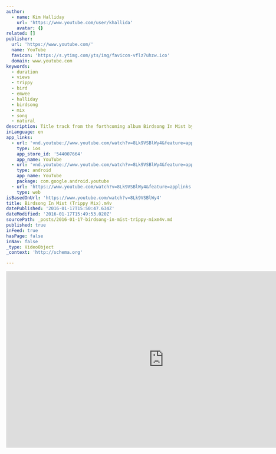 ```yaml
---
author:
  - name: Kim Halliday
    url: 'https://www.youtube.com/user/khallida'
    avatar: {}
related: []
publisher:
  url: 'https://www.youtube.com/'
  name: YouTube
  favicon: 'https://s.ytimg.com/yts/img/favicon-vflz7uhzw.ico'
  domain: www.youtube.com
keywords:
  - duration
  - views
  - trippy
  - bird
  - emwee
  - halliday
  - birdsong
  - mix
  - song
  - natural
description: Title track from the forthcoming album Birdsong In Mist by Kim Halliday on Ravello Records
inLanguage: en
app_links:
  - url: 'vnd.youtube://www.youtube.com/watch?v=8Lk9VSBlWy4&feature=applinks'
    type: ios
    app_store_id: '544007664'
    app_name: YouTube
  - url: 'vnd.youtube://www.youtube.com/watch?v=8Lk9VSBlWy4&feature=applinks'
    type: android
    app_name: YouTube
    package: com.google.android.youtube
  - url: 'https://www.youtube.com/watch?v=8Lk9VSBlWy4&feature=applinks'
    type: web
isBasedOnUrl: 'https://www.youtube.com/watch?v=8Lk9VSBlWy4'
title: Birdsong In Mist (Trippy Mix).m4v
datePublished: '2016-01-17T15:50:47.634Z'
dateModified: '2016-01-17T15:49:53.020Z'
sourcePath: _posts/2016-01-17-birdsong-in-mist-trippy-mixm4v.md
published: true
inFeed: true
hasPage: false
inNav: false
_type: VideoObject
_context: 'http://schema.org'

---
```

<iframe src="https://cdn.embedly.com/widgets/media.html?src=https%3A%2F%2Fwww.youtube.com%2Fembed%2F8Lk9VSBlWy4%3Ffeature%3Doembed&amp;url=https%3A%2F%2Fwww.youtube.com%2Fwatch%3Fv%3D8Lk9VSBlWy4&amp;image=https%3A%2F%2Fi.ytimg.com%2Fvi%2F8Lk9VSBlWy4%2Fhqdefault.jpg&amp;key=b7d04c9b404c499eba89ee7072e1c4f7&amp;type=text%2Fhtml&amp;schema=youtube" width="854" height="480" scrolling="no" frameborder="0" allowfullscreen="allowfullscreen" style=""></iframe>